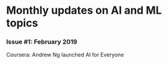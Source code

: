 # Monthly updates on AI and ML topics

### Issue #1: February 2019
Coursera: Andrew Ng launched AI for Everyone
